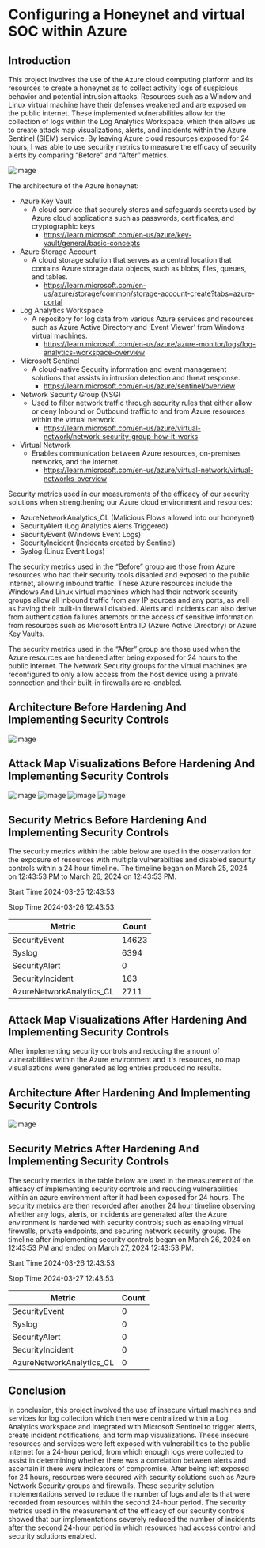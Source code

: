 # Configuring a Honeynet and virtual SOC within Azure 

## Introduction

This project involves the use of the Azure cloud computing platform and its resources to create a honeynet as to collect activity logs of suspicious behavior and potential intrusion attacks. Resources such as a Window and Linux virtual machine have their defenses weakened and are exposed on the public internet. These implemented vulnerabilities allow for the collection of logs within the Log Analytics Workspace, which then allows us to create attack map visualizations, alerts, and incidents within the Azure Sentinel (SIEM) service. By leaving Azure cloud resources exposed for 24 hours, I was able to use security metrics to measure the efficacy of security alerts by comparing “Before” and “After” metrics.

![image](https://github.com/Chaac9/AzureHoneynet_ActiveSoc/assets/98796264/d6f42e60-6b2c-4290-bd14-6c44b8ff25db)


The architecture of the Azure honeynet:
-	Azure Key Vault
    -	A cloud service that securely stores and safeguards secrets used by Azure cloud applications such as passwords, certificates, and cryptographic keys
        -	https://learn.microsoft.com/en-us/azure/key-vault/general/basic-concepts
-	Azure Storage Account
    -	A cloud storage solution that serves as a central location that contains Azure storage data objects, such as blobs, files, queues, and tables.
        -	https://learn.microsoft.com/en-us/azure/storage/common/storage-account-create?tabs=azure-portal
-	Log Analytics Workspace
    -	A repository for log data from various Azure services and resources such as Azure Active Directory  and ‘Event Viewer’ from Windows virtual machines.
        -	https://learn.microsoft.com/en-us/azure/azure-monitor/logs/log-analytics-workspace-overview
-	Microsoft Sentinel
    -	A cloud-native Security information and event management solutions that assists in intrusion detection and threat response.
        -	https://learn.microsoft.com/en-us/azure/sentinel/overview
-	Network Security Group (NSG)
    -	Used to filter network traffic through security rules that either allow or deny Inbound or Outbound traffic to and from Azure resources within the virtual network.
        -	https://learn.microsoft.com/en-us/azure/virtual-network/network-security-group-how-it-works
-	Virtual Network
    -	Enables communication between Azure resources, on-premises networks, and the internet.
        -	https://learn.microsoft.com/en-us/azure/virtual-network/virtual-networks-overview

Security metrics used in our measurements of the efficacy of our security solutions when strengthening our Azure cloud environment and resources:
-	AzureNetworkAnalytics_CL (Malicious Flows allowed into our honeynet)
-	SecurityAlert (Log Analytics Alerts Triggered)
-	SecurityEvent (Windows Event Logs)
-	SecurityIncident (Incidents created by Sentinel)
-	Syslog (Linux Event Logs)

The security metrics used in the “Before” group are those from Azure resources who had their security tools disabled and exposed to the public internet, allowing inbound traffic. These Azure resources include the Windows And Linux virtual machines which had their network security groups allow all inbound traffic from any IP sources and any ports, as well as having their built-in firewall disabled. Alerts and incidents can also derive from authentication failures attempts or the access of sensitive information from resources such as Microsoft Entra ID (Azure Active Directory) or Azure Key Vaults. 

The security metrics used in the “After” group are those used when the Azure resources are hardened after being exposed for 24 hours to the public internet. The Network Security groups for the virtual machines are reconfigured to only allow access from the host device using a private connection and their built-in firewalls are re-enabled. 

## Architecture Before Hardening And Implementing Security Controls
![image](https://github.com/Chaac9/AzureHoneynet_ActiveSoc/assets/98796264/c8887777-1ccc-4b08-8171-dda867f20d2d)


## Attack Map Visualizations Before Hardening And Implementing Security Controls
![image](https://github.com/Chaac9/AzureHoneynet_ActiveSoc/assets/98796264/bb12261e-bf7e-4baa-ab2c-0d61b05c3dbe)
![image](https://github.com/Chaac9/AzureHoneynet_ActiveSoc/assets/98796264/ddb8f7be-648e-433e-bfa8-ceb0e82a5ffe)
![image](https://github.com/Chaac9/AzureHoneynet_ActiveSoc/assets/98796264/995ed817-167f-430d-8619-5d1068df2c6f)
![image](https://github.com/Chaac9/AzureHoneynet_ActiveSoc/assets/98796264/ce6f4962-9c53-4ebb-84e4-73fc58136b7a)

## Security Metrics Before Hardening And Implementing Security Controls

The security metrics within the table below are used in the observation for the exposure of resources with multiple vulnerabilties and disabled security controls within a 24 hour timeline. The timeline began on March 25, 2024 on 12:43:53 PM to March 26, 2024 on 12:43:53 PM.

Start Time 2024-03-25 12:43:53

Stop Time 2024-03-26 12:43:53

| Metric                   | Count
| ------------------------ | -----
| SecurityEvent            | 14623
| Syslog                   | 6394
| SecurityAlert            | 0
| SecurityIncident         | 163
| AzureNetworkAnalytics_CL | 2711

## Attack Map Visualizations After Hardening And Implementing Security Controls

After implementing security controls and reducing the amount of vulnerabilities within the Azure environment and it's resources, no map visualiaztions were generated as log entries produced no results.  

## Architecture After Hardening And Implementing Security Controls
![image](https://github.com/Chaac9/AzureHoneynet_ActiveSoc/assets/98796264/e944791f-bdae-4acf-8ab0-bcc1c3a89413)



## Security Metrics After Hardening And Implementing Security Controls

The security metrics in the table below are used in the measurement of the efficacy of implementing security controls and reducing vulnerabilities within an azure environment after it had been exposed for 24 hours. The security metrics are then recorded after another 24 hour timeline observing whether any logs, alerts, or incidents are generated after the Azure environment is hardened with security controls; such as enabling virtual firewalls, private endpoints, and securing network security groups. The timeline after implementing security controls began on March 26, 2024 on 12:43:53 PM and ended on March 27, 2024 12:43:53 PM. 

Start Time 2024-03-26 12:43:53

Stop Time	2024-03-27 12:43:53

| Metric                   | Count
| ------------------------ | -----
| SecurityEvent            | 0
| Syslog                   | 0
| SecurityAlert            | 0
| SecurityIncident         | 0
| AzureNetworkAnalytics_CL | 0

## Conclusion

In conclusion, this project involved the use of insecure virtual machines and services for log collection which then were centralized within a Log Analytics workspace and integrated with Microsoft Sentinel to trigger alerts, create incident notifications, and form map visualizations. These insecure resources and services were left exposed with vulnerabilities to the public internet for a 24-hour period, from which enough logs were collected to assist in determining whether there was a correlation between alerts and ascertain if there were indicators of compromise. After being left exposed for 24 hours, resources were secured with security solutions such as Azure Network Security groups and firewalls. These security solution implementations served to reduce the number of logs and alerts that were recorded from resources within the second 24-hour period. The security metrics used in the measurement of the efficacy of our security controls showed that our implementations severely reduced the number of incidents after the second 24-hour period in which resources had access control and security solutions enabled.

